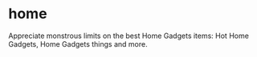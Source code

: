 # home
Appreciate monstrous limits on the best Home Gadgets items: Hot Home Gadgets, Home Gadgets things and more.
